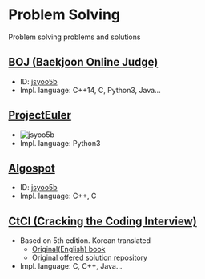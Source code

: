 # Problem Solving
Problem solving problems and solutions

## [BOJ (Baekjoon Online Judge)](http://acmicpc.net)
 -  ID: [jsyoo5b](https://www.acmicpc.net/user/jsyoo5b)
 -  Impl. language: C++14, C, Python3, Java...

## [ProjectEuler](https://projecteuler.net/)
 -  ![jsyoo5b](https://projecteuler.net/profile/jsyoo5b.png)
 -  Impl. language: Python3

## [Algospot](https://algospot.com/)
 -  ID: [jsyoo5b](https://algospot.com/user/profile/31739)
 -  Impl. language: C++, C

## [CtCI (Cracking the Coding Interview)](http://www.crackingthecodinginterview.com/)
 -  Based on 5th edition. Korean translated
     -  [Original(English) book](https://www.amazon.com/Cracking-Coding-Interview-Programming-Questions/dp/098478280X)
     -  [Original offered solution repository](https://github.com/careercup/ctci)
 -  Impl. language: C, C++, Java...
